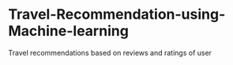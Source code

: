 # Travel-Recommendation-using-Machine-learning
Travel recommendations based on reviews and ratings of user
